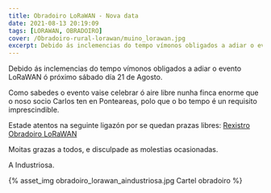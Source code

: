 ```yaml
---
title: Obradoiro LoRaWAN - Nova data
date: 2021-08-13 20:19:09
tags: [LORAWAN, OBRADOIRO]
cover: /Obradoiro-rural-lorawan/muino_lorawan.jpg
excerpt: Debido ás inclemencias do tempo vímonos obligados a adiar o evento LoRaWAN ó próximo sábado día 21 de Agosto.
---
```


Debido ás inclemencias do tempo vímonos obligados a adiar o evento LoRaWAN ó próximo sábado día 21 de Agosto.

Como sabedes o evento vaise celebrar ó aire libre nunha finca enorme que o noso socio Carlos ten en Ponteareas,
polo que o bo tempo é un requisito imprescindible.

Estade atentos na seguinte ligazón por se quedan prazas libres: [Rexistro Obradoiro LoRaWAN](https://www.meetup.com/es-ES/AIndustriosa/events/279527031/)

Moitas grazas a todos, e disculpade as molestias ocasionadas.

A Industriosa.

{% asset_img obradoiro_lorawan_aindustriosa.jpg Cartel obradoiro %}